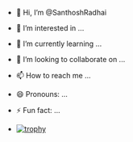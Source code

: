 - 👋 Hi, I’m @SanthoshRadhai
- 👀 I’m interested in ...
- 🌱 I’m currently learning ...
- 💞️ I’m looking to collaborate on ...
- 📫 How to reach me ...
- 😄 Pronouns: ...
- ⚡ Fun fact: ...

- [![trophy](https://github-profile-trophy.vercel.app/?username=SanthoshRadhai)](https://github.com/ryo-ma/github-profile-trophy)

<!---
SanthoshRadhai/SanthoshRadhai is a ✨ special ✨ repository because its `README.md` (this file) appears on your GitHub profile.
You can click the Preview link to take a look at your changes.
--->
